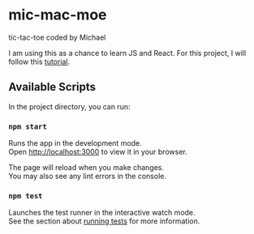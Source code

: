 # mic-mac-moe
tic-tac-toe coded by Michael

I am using this as a chance to learn JS and React. For this project, I will follow this [tutorial](https://react.dev/learn/tutorial-tic-tac-toe).

## Available Scripts

In the project directory, you can run:

### `npm start`

Runs the app in the development mode.\
Open [http://localhost:3000](http://localhost:3000) to view it in your browser.

The page will reload when you make changes.\
You may also see any lint errors in the console.

### `npm test`

Launches the test runner in the interactive watch mode.\
See the section about [running tests](https://facebook.github.io/create-react-app/docs/running-tests) for more information.
